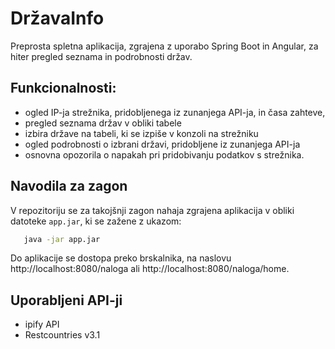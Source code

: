 # DržavaInfo

Preprosta spletna aplikacija, zgrajena z uporabo Spring Boot in Angular, za hiter pregled seznama in podrobnosti držav.

## Funkcionalnosti:
- ogled IP-ja strežnika, pridobljenega iz zunanjega API-ja, in časa zahteve,
- pregled seznama držav v obliki tabele
- izbira države na tabeli, ki se izpiše v konzoli na strežniku
- ogled podrobnosti o izbrani državi, pridobljene iz zunanjega API-ja
- osnovna opozorila o napakah pri pridobivanju podatkov s strežnika.

## Navodila za zagon

V repozitoriju se za takojšnji zagon nahaja zgrajena aplikacija v obliki datoteke `app.jar`, ki se zažene z ukazom:

```bash
   java -jar app.jar

```

Do aplikacije se dostopa preko brskalnika, na naslovu http://localhost:8080/naloga ali http://localhost:8080/naloga/home.

## Uporabljeni API-ji

- ipify API
- Restcountries v3.1